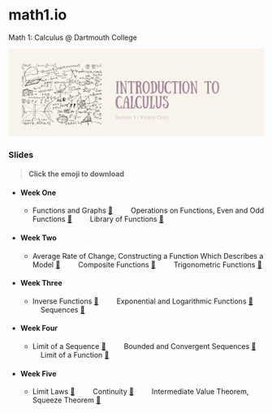 # math1.io
Math 1: Calculus @ Dartmouth College

<p align = "center" >
<img src="./images/cover_chen.png" alt="" width="600">
</p>

### Slides 
> #### Click the emoji to download

* #### Week One

  * Functions and Graphs [:pancakes:](https://github.com/fudab/Math-1/blob/master/slides/pdf/M1_Lec1.pdf) &nbsp; &nbsp; &nbsp; &nbsp; Operations on Functions, Even and Odd Functions [:pancakes:](https://github.com/fudab/Math-1/blob/master/slides/pdf/M1_Lec2.pdf) &nbsp; &nbsp; &nbsp; &nbsp; Library of Functions [:pancakes:](https://github.com/fudab/Math-1/blob/master/slides/pdf/M1_Lec3.pdf)

* #### Week Two

  * Average Rate of Change, Constructing a Function Which Describes a Model [:pancakes:](https://github.com/fudab/Math-1/blob/master/slides/pdf/M1_Lec4.pdf) &nbsp; &nbsp; &nbsp; &nbsp; Composite Functions [:pancakes:](https://github.com/fudab/Math-1/blob/master/slides/pdf/M1_Lec5.pdf) &nbsp; &nbsp; &nbsp; &nbsp; Trigonometric Functions [:pancakes:](https://github.com/fudab/Math-1/blob/master/slides/pdf/M1_Lec6.pdf)

* #### Week Three

  * Inverse Functions [:pancakes:](https://github.com/fudab/Math-1/blob/master/slides/pdf/M1_Lec7.pdf) &nbsp; &nbsp; &nbsp; &nbsp; Exponential and Logarithmic Functions [:pancakes:](https://github.com/fudab/Math-1/blob/master/slides/pdf/M1_Lec8.pdf) &nbsp; &nbsp; &nbsp; &nbsp; Sequences [:pancakes:](https://github.com/fudab/Math-1/blob/master/slides/pdf/M1_Lec9.pdf)
  
* #### Week Four
  
  * Limit of a Sequence [:fried_egg:](https://github.com/fudab/Math-1/blob/master/slides/pdf/M1_Lec10.pdf) &nbsp; &nbsp; &nbsp; &nbsp; Bounded and Convergent Sequences [:fried_egg:](https://github.com/fudab/Math-1/blob/master/slides/pdf/M1_Lec11.pdf) &nbsp; &nbsp; &nbsp; &nbsp; Limit of a Function [:fried_egg:](https://github.com/fudab/Math-1/blob/master/slides/pdf/M1_Lec12.pdf)
  
* #### Week Five

  * Limit Laws [:fried_egg:](https://github.com/fudab/Math-1/blob/master/slides/pdf/M1_Lec13.pdf) &nbsp; &nbsp; &nbsp; &nbsp; Continuity [:fried_egg:](https://github.com/fudab/Math-1/blob/master/slides/pdf/M1_Lec14.pdf) &nbsp; &nbsp; &nbsp; &nbsp; Intermediate Value Theorem, Squeeze Theorem [:fried_egg:](https://github.com/fudab/Math-1/blob/master/slides/pdf/M1_Lec15.pdf)
  
  
  
  
